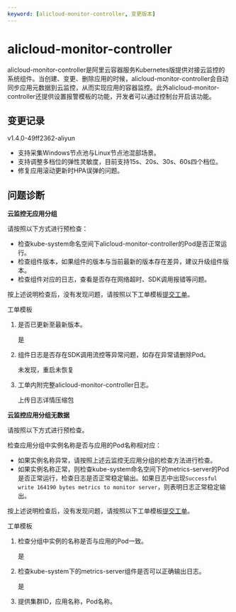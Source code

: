 ```yaml
---
keyword: [alicloud-monitor-controller, 变更版本]
---
```


# alicloud-monitor-controller

alicloud-monitor-controller是阿里云容器服务Kubernetes版提供对接云监控的系统组件。当创建、变更、删除应用的时候，alicloud-monitor-controller会自动同步应用元数据到云监控，从而实现应用的容器监控。此外alicloud-monitor-controller还提供设置报警模板的功能，开发者可以通过控制台开启该功能。

## 变更记录

v1.4.0-49ff2362-aliyun

-   支持采集Windows节点池与Linux节点池混部场景。
-   支持调整多档位的弹性灵敏度，目前支持15s、20s、30s、60s四个档位。
-   修复应用滚动更新时HPA误弹的问题。

## 问题诊断

**云监控无应用分组**

请按照以下方式进行预检查：

-   检查kube-system命名空间下alicloud-monitor-controller的Pod是否正常运行。
-   检查组件版本，如果组件的版本与当前最新的版本存在差异，建议升级组件版本。
-   检查组件对应的日志，查看是否存在网络超时、SDK调用报错等问题。

按上述说明检查后，没有发现问题，请按照以下工单模板[提交工单](https://workorder-intl.console.aliyun.com/console.htm)。

工单模板

1.  是否已更新至最新版本。

    是

2.  组件日志是否存在SDK调用流控等异常问题，如存在异常请删除Pod。

    未发现，重启未恢复

3.  工单内附完整alicloud-monitor-controller日志。

    上传日志详情压缩包


**云监控应用分组无数据**

请按照以下方式进行预检查。

检查应用分组中实例名称是否与应用的Pod名称相对应：

-   如果实例名称异常，请按照上述云监控无应用分组的检查方法进行检查。
-   如果实例名称正常，则检查kube-system命名空间下的metrics-server的Pod是否正常运行，检查日志是否正常稳定输出。如果日志中出现`Successful write 164190 bytes metrics to monitor server`，则表明日志正常稳定输出。

按上述说明检查后，没有发现问题，请按照以下工单模板[提交工单](https://workorder-intl.console.aliyun.com/console.htm)。

工单模板

1.  检查分组中实例的名称是否与应用的Pod一致。

    是

2.  检查kube-system下的metrics-server组件是否可以正确输出日志。

    是

3.  提供集群ID，应用名称，Pod名称。

